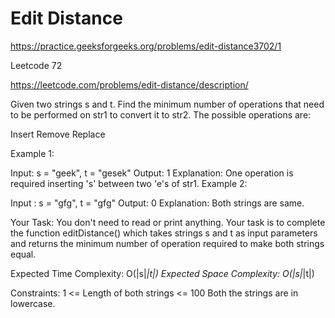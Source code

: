 # Edit Distance


https://practice.geeksforgeeks.org/problems/edit-distance3702/1


Leetcode 72

https://leetcode.com/problems/edit-distance/description/


Given two strings s and t. Find the minimum number of operations that need to be performed on str1 to convert it to str2. The possible operations are:

Insert
Remove
Replace
 

Example 1:

Input: 
s = "geek", t = "gesek"
Output: 1
Explanation: One operation is required 
inserting 's' between two 'e's of str1.
Example 2:

Input : 
s = "gfg", t = "gfg"
Output: 
0
Explanation: Both strings are same.
 

Your Task:
You don't need to read or print anything. Your task is to complete the function editDistance() which takes strings s and t as input parameters and returns the minimum number of operation required to make both strings equal. 

 

Expected Time Complexity: O(|s|*|t|)
Expected Space Complexity: O(|s|*|t|)


Constraints:
1 <= Length of both strings <= 100
Both the strings are in lowercase.
